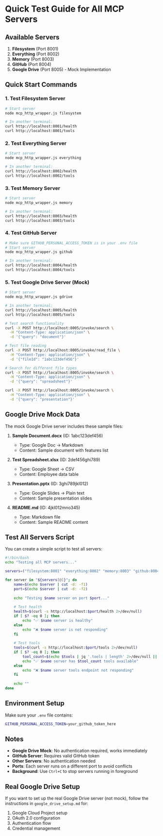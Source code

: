 # Quick Test Guide for All MCP Servers

## Available Servers
1. **Filesystem** (Port 8001)
2. **Everything** (Port 8002) 
3. **Memory** (Port 8003)
4. **GitHub** (Port 8004)
5. **Google Drive** (Port 8005) - Mock Implementation

## Quick Start Commands

### 1. Test Filesystem Server
```bash
# Start server
node mcp_http_wrapper.js filesystem

# In another terminal:
curl http://localhost:8001/health
curl http://localhost:8001/tools
```

### 2. Test Everything Server
```bash
# Start server
node mcp_http_wrapper.js everything

# In another terminal:
curl http://localhost:8002/health
curl http://localhost:8002/tools
```

### 3. Test Memory Server
```bash
# Start server
node mcp_http_wrapper.js memory

# In another terminal:
curl http://localhost:8003/health
curl http://localhost:8003/tools
```

### 4. Test GitHub Server
```bash
# Make sure GITHUB_PERSONAL_ACCESS_TOKEN is in your .env file
# Start server
node mcp_http_wrapper.js github

# In another terminal:
curl http://localhost:8004/health
curl http://localhost:8004/tools
```

### 5. Test Google Drive Server (Mock)
```bash
# Start server
node mcp_http_wrapper.js gdrive

# In another terminal:
curl http://localhost:8005/health
curl http://localhost:8005/tools

# Test search functionality
curl -X POST http://localhost:8005/invoke/search \
  -H "Content-Type: application/json" \
  -d '{"query": "document"}'

# Test file reading
curl -X POST http://localhost:8005/invoke/read_file \
  -H "Content-Type: application/json" \
  -d '{"fileId": "1abc123def456"}'

# Search for different file types
curl -X POST http://localhost:8005/invoke/search \
  -H "Content-Type: application/json" \
  -d '{"query": "spreadsheet"}'

curl -X POST http://localhost:8005/invoke/search \
  -H "Content-Type: application/json" \
  -d '{"query": "presentation"}'
```

## Google Drive Mock Data

The mock Google Drive server includes these sample files:

1. **Sample Document.docx** (ID: 1abc123def456)
   - Type: Google Doc → Markdown
   - Content: Sample document with features list

2. **Test Spreadsheet.xlsx** (ID: 2def456ghi789)
   - Type: Google Sheet → CSV
   - Content: Employee data table

3. **Presentation.pptx** (ID: 3ghi789jkl012)
   - Type: Google Slides → Plain text
   - Content: Sample presentation slides

4. **README.md** (ID: 4jkl012mno345)
   - Type: Markdown file
   - Content: Sample README content

## Test All Servers Script

You can create a simple script to test all servers:

```bash
#!/bin/bash
echo "Testing all MCP servers..."

servers=("filesystem:8001" "everything:8002" "memory:8003" "github:8004" "gdrive:8005")

for server in "${servers[@]}"; do
    name=$(echo $server | cut -d: -f1)
    port=$(echo $server | cut -d: -f2)
    
    echo "Testing $name server on port $port..."
    
    # Test health
    health=$(curl -s http://localhost:$port/health 2>/dev/null)
    if [ $? -eq 0 ]; then
        echo "✅ $name server is healthy"
    else
        echo "❌ $name server is not responding"
    fi
    
    # Test tools
    tools=$(curl -s http://localhost:$port/tools 2>/dev/null)
    if [ $? -eq 0 ]; then
        tool_count=$(echo $tools | jq '.tools | length' 2>/dev/null || echo "unknown")
        echo "✅ $name server has $tool_count tools available"
    else
        echo "❌ $name server tools endpoint not responding"
    fi
    
    echo ""
done
```

## Environment Setup

Make sure your `.env` file contains:
```bash
GITHUB_PERSONAL_ACCESS_TOKEN=your_github_token_here
```

## Notes

- **Google Drive Mock**: No authentication required, works immediately
- **GitHub Server**: Requires valid GitHub token
- **Other Servers**: No authentication needed
- **Ports**: Each server runs on a different port to avoid conflicts
- **Background**: Use `Ctrl+C` to stop servers running in foreground

## Real Google Drive Setup

If you want to set up the real Google Drive server (not mock), follow the instructions in `google_drive_setup.md` for:
1. Google Cloud Project setup
2. OAuth 2.0 configuration
3. Authentication flow
4. Credential management 